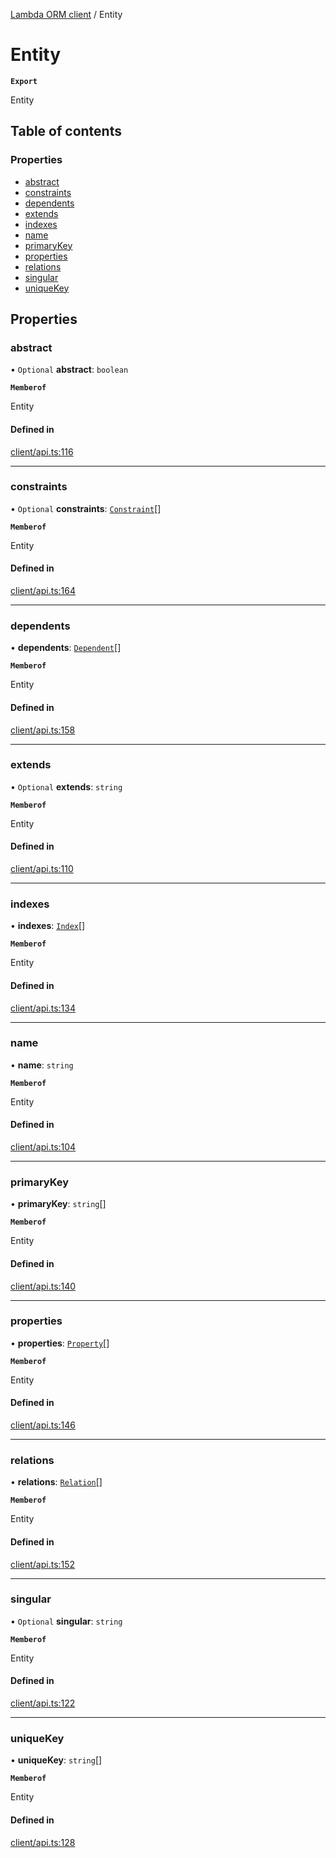 [Lambda ORM client](../README.md) / Entity

# Entity

**`Export`**

Entity

## Table of contents

### Properties

- [abstract](Entity.md#abstract)
- [constraints](Entity.md#constraints)
- [dependents](Entity.md#dependents)
- [extends](Entity.md#extends)
- [indexes](Entity.md#indexes)
- [name](Entity.md#name)
- [primaryKey](Entity.md#primarykey)
- [properties](Entity.md#properties)
- [relations](Entity.md#relations)
- [singular](Entity.md#singular)
- [uniqueKey](Entity.md#uniquekey)

## Properties

### abstract

• `Optional` **abstract**: `boolean`

**`Memberof`**

Entity

#### Defined in

[client/api.ts:116](https://github.com/FlavioLionelRita/lambdaorm-client-node/blob/521cb11/src/lib/client/api.ts#L116)

___

### constraints

• `Optional` **constraints**: [`Constraint`](Constraint.md)[]

**`Memberof`**

Entity

#### Defined in

[client/api.ts:164](https://github.com/FlavioLionelRita/lambdaorm-client-node/blob/521cb11/src/lib/client/api.ts#L164)

___

### dependents

• **dependents**: [`Dependent`](Dependent.md)[]

**`Memberof`**

Entity

#### Defined in

[client/api.ts:158](https://github.com/FlavioLionelRita/lambdaorm-client-node/blob/521cb11/src/lib/client/api.ts#L158)

___

### extends

• `Optional` **extends**: `string`

**`Memberof`**

Entity

#### Defined in

[client/api.ts:110](https://github.com/FlavioLionelRita/lambdaorm-client-node/blob/521cb11/src/lib/client/api.ts#L110)

___

### indexes

• **indexes**: [`Index`](Index.md)[]

**`Memberof`**

Entity

#### Defined in

[client/api.ts:134](https://github.com/FlavioLionelRita/lambdaorm-client-node/blob/521cb11/src/lib/client/api.ts#L134)

___

### name

• **name**: `string`

**`Memberof`**

Entity

#### Defined in

[client/api.ts:104](https://github.com/FlavioLionelRita/lambdaorm-client-node/blob/521cb11/src/lib/client/api.ts#L104)

___

### primaryKey

• **primaryKey**: `string`[]

**`Memberof`**

Entity

#### Defined in

[client/api.ts:140](https://github.com/FlavioLionelRita/lambdaorm-client-node/blob/521cb11/src/lib/client/api.ts#L140)

___

### properties

• **properties**: [`Property`](Property.md)[]

**`Memberof`**

Entity

#### Defined in

[client/api.ts:146](https://github.com/FlavioLionelRita/lambdaorm-client-node/blob/521cb11/src/lib/client/api.ts#L146)

___

### relations

• **relations**: [`Relation`](Relation.md)[]

**`Memberof`**

Entity

#### Defined in

[client/api.ts:152](https://github.com/FlavioLionelRita/lambdaorm-client-node/blob/521cb11/src/lib/client/api.ts#L152)

___

### singular

• `Optional` **singular**: `string`

**`Memberof`**

Entity

#### Defined in

[client/api.ts:122](https://github.com/FlavioLionelRita/lambdaorm-client-node/blob/521cb11/src/lib/client/api.ts#L122)

___

### uniqueKey

• **uniqueKey**: `string`[]

**`Memberof`**

Entity

#### Defined in

[client/api.ts:128](https://github.com/FlavioLionelRita/lambdaorm-client-node/blob/521cb11/src/lib/client/api.ts#L128)
